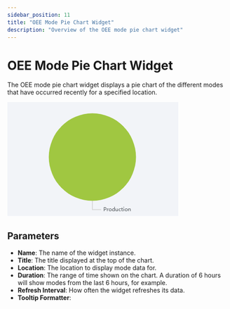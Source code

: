 ```yaml
---
sidebar_position: 11
title: "OEE Mode Pie Chart Widget"
description: "Overview of the OEE mode pie chart widget"
---
```


# OEE Mode Pie Chart Widget

The OEE mode pie chart widget displays a pie chart of the different modes that have occurred recently for a specified
location.

![oee_mode_pie_chart_widget.png](../../../../static/img/docs/user-guides/dashboard-guide/preconfigured-widgets/oee_mode_pie_chart_widget.png)
<!-- TODO replace with better screenshot showing more than just Production mode-->

## Parameters
- **Name**: The name of the widget instance.
- **Title**: The title displayed at the top of the chart.
- **Location**: The location to display mode data for.
- **Duration**: The range of time shown on the chart. A duration of 6 hours will show modes from the last 6 hours, for example.
- **Refresh Interval**: How often the widget refreshes its data.
- **Tooltip Formatter**: <!-- TODO description of the tooltip formatter parameter -->
